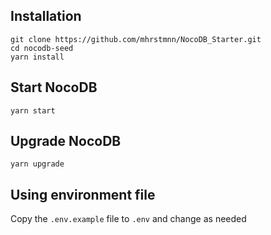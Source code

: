 ## Installation

```shell
git clone https://github.com/mhrstmnn/NocoDB_Starter.git
cd nocodb-seed
yarn install
```

## Start NocoDB

```shell
yarn start
```

## Upgrade NocoDB

```shell
yarn upgrade
```

## Using environment file

Copy the `.env.example` file to `.env` and change as needed
